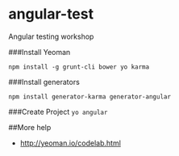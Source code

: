 # angular-test
Angular testing workshop

###Install Yeoman

`npm install -g grunt-cli bower yo karma`

###Install generators

`npm install generator-karma generator-angular`

###Create Project
`yo angular`






##More help
* http://yeoman.io/codelab.html
